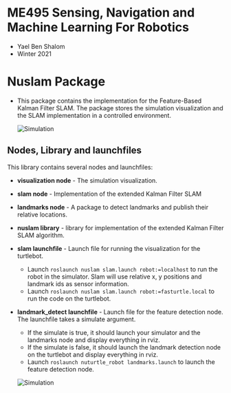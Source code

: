 # ME495 Sensing, Navigation and Machine Learning For Robotics
* Yael Ben Shalom
* Winter 2021


# Nuslam Package
* This package contains the implementation for the Feature-Based Kalman Filter SLAM. The package stores the simulation visualization and the SLAM implementation in a controlled environment.<br>


    ![Simulation](https://github.com/ME495-Navigation/assignment-YaelBenShalom/blob/master/nuslam/images/slam2.gif)


## Nodes, Library and launchfiles
This library contains several nodes and launchfiles:
- **visualization node** - The simulation visualization.
- **slam node** - Implementation of the extended Kalman Filter SLAM
- **landmarks node** - A package to detect landmarks and publish their relative locations.


- **nuslam library** - library for implementation of the extended Kalman Filter SLAM algorithm.


- **slam launchfile** - Launch file for running the visualization for the turtlebot.
    * Launch `roslaunch nuslam slam.launch robot:=localhost` to run the robot in the simulator. Slam will use relative x, y positions and landmark ids as sensor information.
    * Launch `roslaunch nuslam slam.launch robot:=fasturtle.local` to run the code on the turtlebot.

- **landmark_detect launchfile** - Launch file for the feature detection node.
    The launchfile takes a simulate argument.
    - If the simulate is true, it should launch your simulator and the landmarks node and display everything in rviz.
    - If the simulate is false, it should launch the landmark detection node on the turtlebot and display everything in rviz.
    * Launch `roslaunch nuturtle_robot landmarks.launch` to launch the feature detection node.

    ![Simulation](https://github.com/ME495-Navigation/assignment-YaelBenShalom/blob/master/nuslam/images/simulation.png)